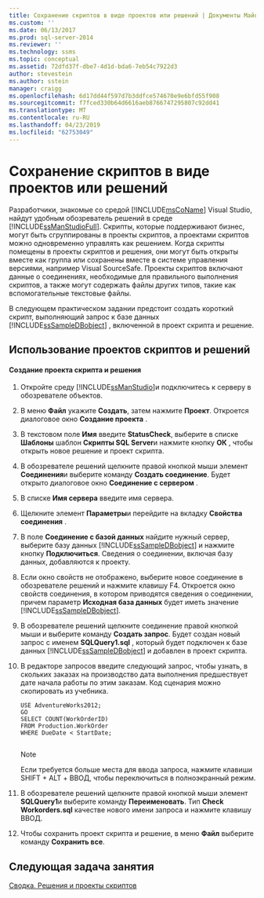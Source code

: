 ```yaml
---
title: Сохранение скриптов в виде проектов или решений | Документы Майкрософт
ms.custom: ''
ms.date: 06/13/2017
ms.prod: sql-server-2014
ms.reviewer: ''
ms.technology: ssms
ms.topic: conceptual
ms.assetid: 72dfd37f-dbe7-4d1d-bda6-7eb54c7922d3
author: stevestein
ms.author: sstein
manager: craigg
ms.openlocfilehash: 6d17dd44f597d7b3ddfce574670e9e6bfd55f908
ms.sourcegitcommit: f7fced330b64d6616aeb8766747295807c92dd41
ms.translationtype: MT
ms.contentlocale: ru-RU
ms.lasthandoff: 04/23/2019
ms.locfileid: "62753049"
---
```

# <a name="save-scripts-as-projects-or-solutions"></a>Сохранение скриптов в виде проектов или решений
  Разработчики, знакомые со средой [!INCLUDE[msCoName](../../includes/msconame-md.md)] Visual Studio, найдут удобным обозреватель решений в среде [!INCLUDE[ssManStudioFull](../../includes/ssmanstudiofull-md.md)]. Скрипты, которые поддерживают бизнес, могут быть сгруппированы в проекты скриптов, а проектами скриптов можно одновременно управлять как решением. Когда скрипты помещены в проекты скриптов и решения, они могут быть открыты вместе как группа или сохранены вместе в системе управления версиями, например Visual SourceSafe. Проекты скриптов включают данные о соединениях, необходимые для правильного выполнения скриптов, а также могут содержать файлы других типов, такие как вспомогательные текстовые файлы.  
  
 В следующем практическом задании предстоит создать короткий скрипт, выполняющий запрос к базе данных [!INCLUDE[ssSampleDBobject](../../includes/sssampledbobject-md.md)] , включенной в проект скрипта и решение.  
  
## <a name="using-script-projects-and-solutions"></a>Использование проектов скриптов и решений  
  
#### <a name="to-create-a-script-project-and-solution"></a>Создание проекта скрипта и решения  
  
1.  Откройте среду [!INCLUDE[ssManStudio](../../includes/ssmanstudio-md.md)]и подключитесь к серверу в обозревателе объектов.  
  
2.  В меню **Файл** укажите **Создать**, затем нажмите **Проект**. Откроется диалоговое окно **Создание проекта** .  
  
3.  В текстовом поле **Имя** введите **StatusCheck**, выберите в списке **Шаблоны** шаблон **Скрипты SQL Server**и нажмите кнопку **ОК** , чтобы открыть новое решение и проект скрипта.  
  
4.  В обозревателе решений щелкните правой кнопкой мыши элемент **Соединения**и выберите команду **Создать соединение**. Будет открыто диалоговое окно **Соединение с сервером** .  
  
5.  В списке **Имя сервера** введите имя сервера.  
  
6.  Щелкните элемент **Параметры**и перейдите на вкладку **Свойства соединения** .  
  
7.  В поле **Соединение с базой данных** найдите нужный сервер, выберите базу данных [!INCLUDE[ssSampleDBobject](../../includes/sssampledbobject-md.md)] и нажмите кнопку **Подключиться**. Сведения о соединении, включая базу данных, добавляются к проекту.  
  
8.  Если окно свойств не отображено, выберите новое соединение в обозревателе решений и нажмите клавишу F4. Откроется окно свойств соединения, в котором приводятся сведения о соединении, причем параметр **Исходная база данных** будет иметь значение [!INCLUDE[ssSampleDBobject](../../includes/sssampledbobject-md.md)].  
  
9. В обозревателе решений щелкните соединение правой кнопкой мыши и выберите команду **Создать запрос**. Будет создан новый запрос с именем **SQLQuery1.sql** , который будет подключен к базе данных [!INCLUDE[ssSampleDBobject](../../includes/sssampledbobject-md.md)] и добавлен в проект скрипта.  
  
10. В редакторе запросов введите следующий запрос, чтобы узнать, в скольких заказах на производство дата выполнения предшествует дате начала работы по этим заказам. Код сценария можно скопировать из учебника.  
  
    ```  
    USE AdventureWorks2012;  
    GO  
    SELECT COUNT(WorkOrderID)  
    FROM Production.WorkOrder  
    WHERE DueDate < StartDate;  
  
    ```  
  
    > [!NOTE]  
    >  Если требуется больше места для ввода запроса, нажмите клавиши SHIFT + ALT + ВВОД, чтобы переключиться в полноэкранный режим.  
  
11. В обозревателе решений щелкните правой кнопкой мыши элемент **SQLQuery1**и выберите команду **Переименовать**. Тип **Check Workorders.sql** качестве нового имени запроса и нажмите клавишу ВВОД.  
  
12. Чтобы сохранить проект скрипта и решение, в меню **Файл** выберите команду **Сохранить все**.  
  
## <a name="next-task-in-lesson"></a>Следующая задача занятия  
 [Сводка. Решения и проекты скриптов](lesson-3-4-summary-solutions-and-script-projects.md)  
  
  
